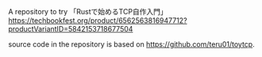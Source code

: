 A repository to try 「Rustで始めるTCP自作入門」
https://techbookfest.org/product/6562563816947712?productVariantID=5842153718677504

source code in the repository is based on https://github.com/teru01/toytcp.